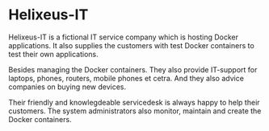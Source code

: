 # Helixeus-IT

Helixeus-IT is a fictional IT service company which is hosting Docker applications. 
It also supplies the customers with test Docker containers to test their own applications.

Besides managing the Docker containers. 
They also provide IT-support for laptops, phones, routers, mobile phones et cetra. 
And they also advice companies on buying new devices.

Their friendly and knowlegdeable servicedesk is always happy to help their customers. 
The system administrators also monitor, maintain and create the Docker containers.